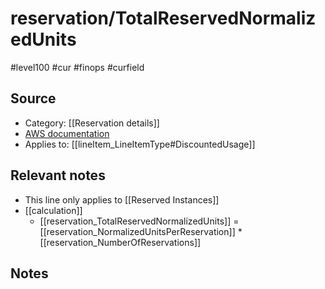 # reservation/TotalReservedNormalizedUnits
#level100 #cur #finops #curfield 

## Source
- Category: [[Reservation details]]
- [AWS documentation](https://docs.aws.amazon.com/cur/latest/userguide/reservation-columns.html#r-T	)
- Applies to: [[lineItem_LineItemType#DiscountedUsage]]


## Relevant notes
- This line only applies to  [[Reserved Instances]]
- [[calculation]]
	- [[reservation_TotalReservedNormalizedUnits]] = [[reservation_NormalizedUnitsPerReservation]] * [[reservation_NumberOfReservations]]

## Notes
